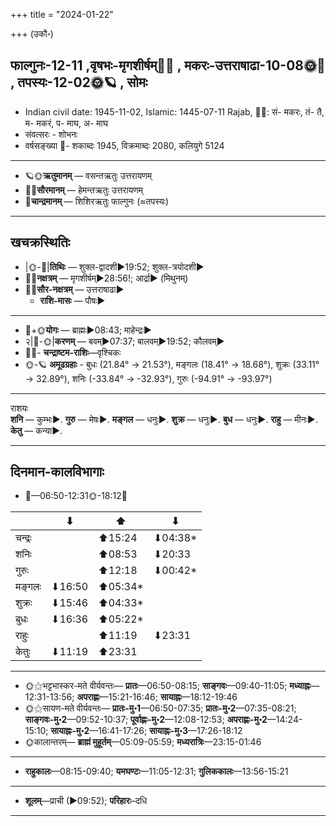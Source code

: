 +++
title = "2024-01-22"

+++
(उकौ॰)
## फाल्गुनः-12-11  ,वृषभः-मृगशीर्षम्🌛🌌  ,  मकरः-उत्तराषाढा-10-08🌞🌌  ,  तपस्यः-12-02🌞🪐  , सोमः
- Indian civil date: 1945-11-02, Islamic: 1445-07-11 Rajab, 🌌🌞: सं- मकरः, तं- तै, म- मकरं, प- माघ, अ- माघ
- संवत्सरः - शोभनः
- वर्षसङ्ख्या 🌛- शकाब्दः 1945, विक्रमाब्दः 2080, कलियुगे 5124
___________________
- 🪐🌞**ऋतुमानम्** — वसन्तऋतुः उत्तरायणम्
- 🌌🌞**सौरमानम्** — हेमन्तऋतुः उत्तरायणम्
- 🌛**चान्द्रमानम्** — शिशिरऋतुः फाल्गुनः (≈तपस्यः)
___________________


## खचक्रस्थितिः
- |🌞-🌛|**तिथिः** — शुक्ल-द्वादशी►19:52; शुक्ल-त्रयोदशी►  
- 🌌🌛**नक्षत्रम्** — मृगशीर्षम्►28:56!; आर्द्रा► (मिथुनम्)  
- 🌌🌞**सौर-नक्षत्रम्** — उत्तराषाढा►  
  - **राशि-मासः** — पौषः► 
___________________
- 🌛+🌞**योगः** — ब्राह्मः►08:43; माहेन्द्रः►  
- २|🌛-🌞|**करणम्** — बवम्►07:37; बालवम्►19:52; कौलवम्►  
- 🌌🌛- **चन्द्राष्टम-राशिः**—वृश्चिकः  
- 🌞-🪐 **अमूढग्रहाः** - बुधः (21.84° → 21.53°), मङ्गलः (18.41° → 18.68°), शुक्रः (33.11° → 32.89°), शनिः (-33.84° → -32.93°), गुरुः (-94.91° → -93.97°)
___________________
राशयः  
**शनि** — कुम्भः►. **गुरु** — मेषः►. **मङ्गल** — धनुः►. **शुक्र** — धनुः►. **बुध** — धनुः►. **राहु** — मीनः►. **केतु** — कन्या►. 
___________________


## दिनमान-कालविभागाः
- 🌅—06:50-12:31🌞-18:12🌇  

|      |⬇     |⬆     |⬇     |
|------|-----|-----|------|
|चन्द्रः|     |⬆15:24 |⬇04:38*|
|शनिः   |     |⬆08:53 |⬇20:33 |
|गुरुः  |     |⬆12:18 |⬇00:42*|
|मङ्गलः |⬇16:50 |⬆05:34*|     |
|शुक्रः |⬇15:46 |⬆04:33*|     |
|बुधः   |⬇16:36 |⬆05:22*|     |
|राहुः  |     |⬆11:19 |⬇23:31 |
|केतुः  |⬇11:19 |⬆23:31 |     |
___________________
- 🌞⚝भट्टभास्कर-मते वीर्यवन्तः— **प्रातः**—06:50-08:15; **साङ्गवः**—09:40-11:05; **मध्याह्नः**—12:31-13:56; **अपराह्णः**—15:21-16:46; **सायाह्नः**—18:12-19:46  
- 🌞⚝सायण-मते वीर्यवन्तः— **प्रातः-मु॰1**—06:50-07:35; **प्रातः-मु॰2**—07:35-08:21; **साङ्गवः-मु॰2**—09:52-10:37; **पूर्वाह्णः-मु॰2**—12:08-12:53; **अपराह्णः-मु॰2**—14:24-15:10; **सायाह्नः-मु॰2**—16:41-17:26; **सायाह्नः-मु॰3**—17:26-18:12  
- 🌞कालान्तरम्— **ब्राह्मं मुहूर्तम्**—05:09-05:59; **मध्यरात्रिः**—23:15-01:46  
___________________
- **राहुकालः**—08:15-09:40; **यमघण्टः**—11:05-12:31; **गुलिककालः**—13:56-15:21  
___________________
- **शूलम्**—प्राची (►09:52); **परिहारः**–दधि  
___________________
